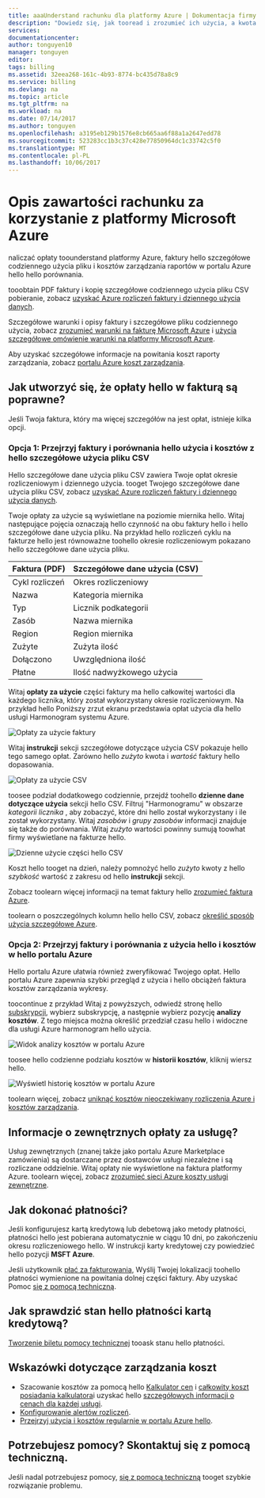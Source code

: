 ```yaml
---
title: aaaUnderstand rachunku dla platformy Azure | Dokumentacja firmy Microsoft
description: "Dowiedz się, jak tooread i zrozumieć ich użycia, a kwota rachunku dla subskrypcji platformy Azure"
services: 
documentationcenter: 
author: tonguyen10
manager: tonguyen
editor: 
tags: billing
ms.assetid: 32eea268-161c-4b93-8774-bc435d78a8c9
ms.service: billing
ms.devlang: na
ms.topic: article
ms.tgt_pltfrm: na
ms.workload: na
ms.date: 07/14/2017
ms.author: tonguyen
ms.openlocfilehash: a3195eb129b1576e8cb665aa6f88a1a2647edd78
ms.sourcegitcommit: 523283cc1b3c37c428e77850964dc1c33742c5f0
ms.translationtype: MT
ms.contentlocale: pl-PL
ms.lasthandoff: 10/06/2017
---
```

# <a name="understand-your-bill-for-microsoft-azure"></a>Opis zawartości rachunku za korzystanie z platformy Microsoft Azure
naliczać opłaty toounderstand platformy Azure, faktury hello szczegółowe codziennego użycia pliku i kosztów zarządzania raportów w portalu Azure hello hello porównania.

tooobtain PDF faktury i kopię szczegółowe codziennego użycia pliku CSV pobieranie, zobacz [uzyskać Azure rozliczeń faktury i dziennego użycia danych](billing-download-azure-invoice-daily-usage-date.md). 

Szczegółowe warunki i opisy faktury i szczegółowe pliku codziennego użycia, zobacz [zrozumieć warunki na fakturę Microsoft Azure](billing-understand-your-invoice.md) i [użycia szczegółowe omówienie warunki na platformy Microsoft Azure](billing-understand-your-usage.md). 

Aby uzyskać szczegółowe informacje na powitania koszt raporty zarządzania, zobacz [portalu Azure koszt zarządzania](https://docs.microsoft.com/en-us/azure/billing/billing-getting-started).


## <a name="charges"></a>Jak utworzyć się, że opłaty hello w fakturą są poprawne?
Jeśli Twoja faktura, który ma więcej szczegółów na jest opłat, istnieje kilka opcji.

### <a name="option-1-review-your-invoice-and-compare-hello-usage-and-costs-with-hello-detailed-usage-csv-file"></a>Opcja 1: Przejrzyj faktury i porównania hello użycia i kosztów z hello szczegółowe użycia pliku CSV

Hello szczegółowe dane użycia pliku CSV zawiera Twoje opłat okresie rozliczeniowym i dziennego użycia. tooget Twojego szczegółowe dane użycia pliku CSV, zobacz [uzyskać Azure rozliczeń faktury i dziennego użycia danych](https://docs.microsoft.com/en-us/azure/billing/billing-download-azure-invoice-daily-usage-date).

Twoje opłaty za użycie są wyświetlane na poziomie miernika hello. Witaj następujące pojęcia oznaczają hello czynność na obu faktury hello i hello szczegółowe dane użycia pliku. Na przykład hello rozliczeń cyklu na fakturze hello jest równoważne toohello okresie rozliczeniowym pokazano hello szczegółowe dane użycia pliku.

 | Faktura (PDF) | Szczegółowe dane użycia (CSV)|
 | --- | --- |
|Cykl rozliczeń | Okres rozliczeniowy |
 |Nazwa |Kategoria miernika |
 |Typ |Licznik podkategorii |
 |Zasób |Nazwa miernika |
 |Region |Region miernika |
 |Zużyte |Zużyta ilość |
 |Dołączono |Uwzględniona ilość |
 |Płatne |Ilość nadwyżkowego użycia |

Witaj **opłaty za użycie** części faktury ma hello całkowitej wartości dla każdego licznika, który został wykorzystany okresie rozliczeniowym. Na przykład hello Poniższy zrzut ekranu przedstawia opłat użycia dla hello usługi Harmonogram systemu Azure.

![Opłaty za użycie faktury](./media/billing-understand-your-bill/1.png)

Witaj **instrukcji** sekcji szczegółowe dotyczące użycia CSV pokazuje hello tego samego opłat. Zarówno hello *zużyto* kwota i *wartość* faktury hello dopasowania.

![Opłaty za użycie CSV](./media/billing-understand-your-bill/2.png)

toosee podział dodatkowego codziennie, przejdź toohello **dzienne dane dotyczące użycia** sekcji hello CSV. Filtruj "Harmonogramu" w obszarze *kategorii licznika* , aby zobaczyć, które dni hello został wykorzystany i ile został wykorzystany. Witaj *zasobów* i *grupy zasobów* informacji znajduje się także do porównania. Witaj *zużyto* wartości powinny sumują toowhat firmy wyświetlane na fakturze hello.

![Dzienne użycie części hello CSV](./media/billing-understand-your-bill/3.png)

Koszt hello tooget na dzień, należy pomnożyć hello *zużyto* kwoty z hello *szybkość* wartość z zakresu od hello **instrukcji** sekcji.

Zobacz toolearn więcej informacji na temat faktury hello [zrozumieć faktura Azure](billing-understand-your-invoice.md).

toolearn o poszczególnych kolumn hello hello CSV, zobacz [określić sposób użycia szczegółowe Azure](billing-understand-your-invoice.md).

### <a name="option-2-review-your-invoice-and-compare-with-hello-usage-and-costs-in-hello-azure-portal"></a>Opcja 2: Przejrzyj faktury i porównania z użycia hello i kosztów w hello portalu Azure

Hello portalu Azure ułatwia również zweryfikować Twojego opłat. Hello portalu Azure zapewnia szybki przegląd z użycia i hello obciążeń faktura kosztów zarządzania wykresy.

toocontinue z przykład Witaj z powyższych, odwiedź stronę hello [subskrypcji](https://portal.azure.com/#blade/Microsoft_Azure_Billing/SubscriptionsBlade), wybierz subskrypcję, a następnie wybierz pozycję **analizy kosztów**. Z tego miejsca można określić przedział czasu hello i widoczne dla usługi Azure harmonogram hello użycia.

![Widok analizy kosztów w portalu Azure](./media/billing-understand-your-bill/4.png)

toosee hello codzienne podziału kosztów w **historii kosztów**, kliknij wiersz hello.

![Wyświetl historię kosztów w portalu Azure](./media/billing-understand-your-bill/5.png)

toolearn więcej, zobacz [uniknąć kosztów nieoczekiwany rozliczenia Azure i kosztów zarządzania](billing-getting-started.md#costs).

## <a name="external"></a>Informacje o zewnętrznych opłaty za usługę?
Usług zewnętrznych (znanej także jako portalu Azure Marketplace zamówienia) są dostarczane przez dostawców usługi niezależne i są rozliczane oddzielnie. Witaj opłaty nie wyświetlone na faktura platformy Azure. toolearn więcej, zobacz [zrozumieć sieci Azure koszty usługi zewnętrzne](billing-understand-your-azure-marketplace-charges.md).

## <a name="payment"></a>Jak dokonać płatności?

Jeśli konfigurujesz kartą kredytową lub debetową jako metody płatności, płatności hello jest pobierana automatycznie w ciągu 10 dni, po zakończeniu okresu rozliczeniowego hello. W instrukcji karty kredytowej czy powiedzieć hello pozycji **MSFT Azure**.

Jeśli użytkownik [płać za fakturowania](billing-how-to-pay-by-invoice.md), Wyślij Twojej lokalizacji toohello płatności wymienione na powitania dolnej części faktury. Aby uzyskać Pomoc [się z pomocą techniczną](https://portal.azure.com/?#blade/Microsoft_Azure_Support/HelpAndSupportBlade).

## <a name="how-do-i-check-hello-status-of-a-payment-made-by-credit-card"></a>Jak sprawdzić stan hello płatności kartą kredytową?

[Tworzenie biletu pomocy technicznej](https://portal.azure.com/?#blade/Microsoft_Azure_Support/HelpAndSupportBlade) tooask stanu hello płatności. 

## <a name="tips-for-cost-management"></a>Wskazówki dotyczące zarządzania koszt
- Szacowanie kosztów za pomocą hello [Kalkulator cen](https://azure.microsoft.com/pricing/calculator/) i [całkowity koszt posiadania kalkulatora](https://aka.ms/azure-tco-calculator)i uzyskać hello [szczegółowych informacji o cenach dla każdej usługi](https://azure.microsoft.com/en-us/pricing/).
- [Konfigurowanie alertów rozliczeń](billing-set-up-alerts.md).
- [Przejrzyj użycia i kosztów regularnie w portalu Azure hello](billing-getting-started.md#costs).

## <a name="need-help-contact-support"></a>Potrzebujesz pomocy? Skontaktuj się z pomocą techniczną.

Jeśli nadal potrzebujesz pomocy, [się z pomocą techniczną](https://portal.azure.com/?#blade/Microsoft_Azure_Support/HelpAndSupportBlade) tooget szybkie rozwiązanie problemu.
